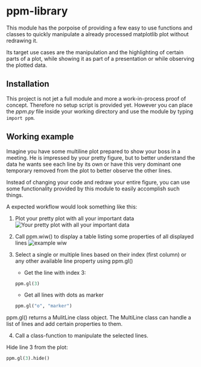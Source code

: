 # ppm-library

This module has the porpoise of providing a few easy to use functions and classes to quickly manipulate a already processed matplotlib plot without redrawing it.

Its target use cases are the manipulation and the highlighting of certain parts of a plot, while showing it as part of a presentation or while observing the plotted data.

## Installation

This project is not jet a full module and more a work-in-process proof of concept. Therefore no setup script is provided yet. However you can place the *ppm.py* file inside your working directory and use the module by typing ```import ppm```.


## Working example

Imagine you have some multiline plot prepared to show your boss in a meeting. He is impressed by your pretty figure, but to better understand the data he wants see each line by its own or have this very dominant one temporary removed from the plot to better observe the other lines.

Instead of changing your code and redraw your entire figure, you can use some functionality provided by this module to easily accomplish such things.

A expected workflow would look something like this:


1. Plot your pretty plot with all your important data
![Your pretty plot with all your important data](http://akuederle.github.io/ppm-library/readme_figs/simple_line_0.PNG)

2. Call ppm.wiw() to display a table listing some properties of all displayed lines
![example wiw](http://akuederle.github.io/ppm-library/readme_figs/example_wiw_0.PNG)

3. Select a single or multiple lines based on their index (first column) or any other available line property using ppm.gl()
    - Get the line with index 3:
    ``` python
    ppm.gl(3)
    ```
    - Get all lines with dots as marker
    ``` python
    ppm.gl("o", "marker")
    ```

ppm.gl() returns a MulitLine class object. The MultiLine class can handle a list of lines and add certain properties to them.

4. Call a class-function to manipulate the selected lines.

Hide line 3 from the plot:
``` python
ppm.gl(3).hide()
```


